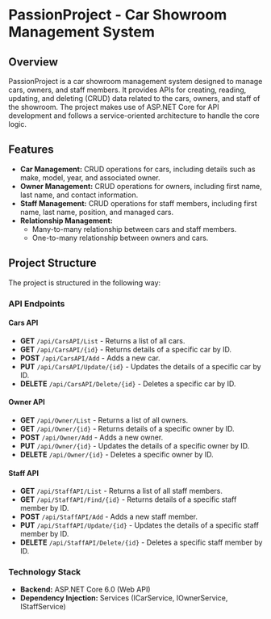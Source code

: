 # PassionProject - Car Showroom Management System

## Overview

PassionProject is a car showroom management system designed to manage cars, owners, and staff members. It provides APIs for creating, reading, updating, and deleting (CRUD) data related to the cars, owners, and staff of the showroom. The project makes use of ASP.NET Core for API development and follows a service-oriented architecture to handle the core logic.

## Features

- **Car Management:** CRUD operations for cars, including details such as make, model, year, and associated owner.
- **Owner Management:** CRUD operations for owners, including first name, last name, and contact information.
- **Staff Management:** CRUD operations for staff members, including first name, last name, position, and managed cars.
- **Relationship Management:** 
  - Many-to-many relationship between cars and staff members.
  - One-to-many relationship between owners and cars.

## Project Structure

The project is structured in the following way:

### API Endpoints

#### Cars API

- **GET** `/api/CarsAPI/List` - Returns a list of all cars.
- **GET** `/api/CarsAPI/{id}` - Returns details of a specific car by ID.
- **POST** `/api/CarsAPI/Add` - Adds a new car.
- **PUT** `/api/CarsAPI/Update/{id}` - Updates the details of a specific car by ID.
- **DELETE** `/api/CarsAPI/Delete/{id}` - Deletes a specific car by ID.

#### Owner API

- **GET** `/api/Owner/List` - Returns a list of all owners.
- **GET** `/api/Owner/{id}` - Returns details of a specific owner by ID.
- **POST** `/api/Owner/Add` - Adds a new owner.
- **PUT** `/api/Owner/{id}` - Updates the details of a specific owner by ID.
- **DELETE** `/api/Owner/{id}` - Deletes a specific owner by ID.

#### Staff API

- **GET** `/api/StaffAPI/List` - Returns a list of all staff members.
- **GET** `/api/StaffAPI/Find/{id}` - Returns details of a specific staff member by ID.
- **POST** `/api/StaffAPI/Add` - Adds a new staff member.
- **PUT** `/api/StaffAPI/Update/{id}` - Updates the details of a specific staff member by ID.
- **DELETE** `/api/StaffAPI/Delete/{id}` - Deletes a specific staff member by ID.

### Technology Stack

- **Backend:** ASP.NET Core 6.0 (Web API)
- **Dependency Injection:** Services (ICarService, IOwnerService, IStaffService)
